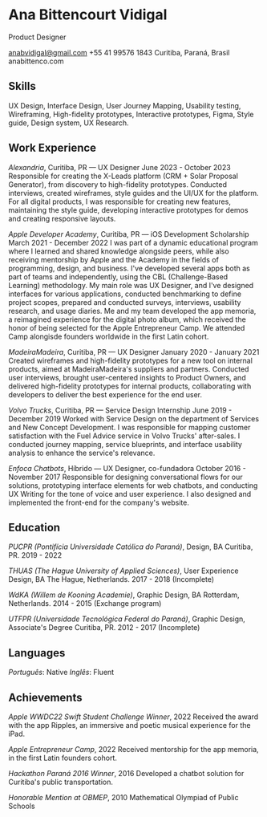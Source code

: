 # Ana Bittencourt Vidigal
Product Designer

anabvidigal@gmail.com
+55 41 99576 1843
Curitiba, Paraná, Brasil
anabittenco.com


## Skills
UX Design, Interface Design, User Journey Mapping, Usability testing, Wireframing, High-fidelity prototypes, Interactive prototypes, Figma, Style guide, Design system, UX Research.

## Work Experience
*Alexandria*, Curitiba, PR — UX Designer
June 2023 - October 2023
Responsible for creating the X-Leads platform (CRM + Solar Proposal Generator), from discovery to high-fidelity prototypes. Conducted interviews, created wireframes, style guides and the UI/UX for the platform. For all digital products, I was responsible for creating new features, maintaining the style guide, developing interactive prototypes for demos and creating responsive layouts.

*Apple Developer Academy*, Curitiba, PR — iOS Development Scholarship
March 2021 - December 2022
I was part of a dynamic educational program where I learned and shared knowledge alongside peers, while also receiving mentorship by Apple and the Academy in the fields of programming, design, and business. I've developed several apps both as part of teams and independently, using the CBL (Challenge-Based Learning) methodology. My main role was UX Designer, and I've designed interfaces for various applications, conducted benchmarking to define project scopes, prepared and conducted surveys, interviews, usability research, and usage diaries. Me and my team developed the app memoria, a reimagined experience for the digital photo album, which received the honor of being selected for the Apple Entrepreneur Camp. We attended Camp alongisde founders worldwide in the first Latin cohort.

*MadeiraMadeira*, Curitiba, PR — UX Designer
January 2020 - January 2021
Created wireframes and high-fidelity prototypes for a new tool on internal products, aimed at MadeiraMadeira's suppliers and partners. Conducted user interviews, brought user-centered insights to Product Owners, and delivered high-fidelity prototypes for internal products, collaborating with developers to deliver the best experience for the end user.

*Volvo Trucks*, Curitiba, PR — Service Design Internship
June 2019 - December 2019
Worked with Service Design on the department of Services and New Concept Development. I was responsible for mapping customer satisfaction with the Fuel Advice service in Volvo Trucks' after-sales. I conducted journey mapping, service blueprints, and interface usability analysis to enhance the service's relevance.

*Enfoca Chatbots*, Híbrido — UX Designer, co-fundadora
October 2016 - November 2017
Responsible for designing conversational flows for our solutions, prototyping interface elements for web chatbots, and conducting UX Writing for the tone of voice and user experience. I also designed and implemented the front-end for the company's website.


## Education
*PUCPR (Pontifícia Universidade Católica do Paraná)*, Design, BA
Curitiba, PR. 2019 - 2022

*THUAS (The Hague University of Applied Sciences)*, User Experience Design, BA
The Hague, Netherlands. 2017 - 2018 (Incomplete)

*WdKA (Willem de Kooning Academie)*, Graphic Design, BA
Rotterdam, Netherlands. 2014 - 2015 (Exchange program)

*UTFPR (Universidade Tecnológica Federal do Paraná)*, Graphic Design, Associate's Degree
Curitiba, PR. 2012 - 2017 (Incomplete)

## Languages
*Português*: Native
*Inglês*: Fluent

## Achievements
*Apple WWDC22 Swift Student Challenge Winner*, 2022
Received the award with the app Ripples, an immersive and poetic musical experience for the iPad.

*Apple Entrepreneur Camp*, 2022
Received mentorship for the app memoria, in the first Latin founders cohort.

*Hackathon Paraná 2016 Winner*, 2016
Developed a chatbot solution for Curitiba's public transportation.

*Honorable Mention at OBMEP*, 2010
Mathematical Olympiad of Public Schools